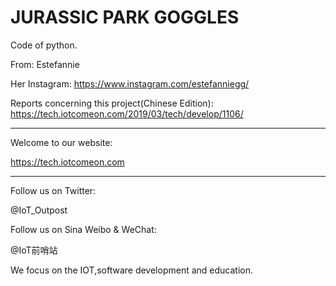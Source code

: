 # JURASSIC PARK GOGGLES

Code of python.

From:
Estefannie

Her Instagram:
https://www.instagram.com/estefanniegg/

Reports concerning this project(Chinese Edition):
https://tech.iotcomeon.com/2019/03/tech/develop/1106/

*****************************************************

Welcome to our website:

https://tech.iotcomeon.com

*****************************************************

Follow us on Twitter:

@IoT_Outpost

Follow us on Sina Weibo & WeChat:

@IoT前哨站

We focus on the IOT,software development and education.
